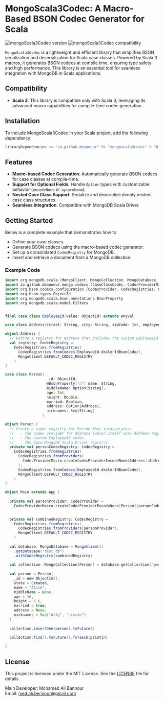

# MongoScala3Codec: A Macro-Based BSON Codec Generator for Scala

![mongoScala3Codec version](https://img.shields.io/badge/mongoScala3Codecs-0.0.1-brightgreen)
![mongoScala3Codec compatibility](https://img.shields.io/badge/Scala-3.0%2B-blue)

`MongoScala3Codec` is a lightweight and efficient library that simplifies BSON serialization and deserialization for Scala case classes. Powered by Scala 3 macros, it generates BSON codecs at compile time, ensuring type safety and high performance. This library is an essential tool for seamless integration with MongoDB in Scala applications.

## Compatibility

- **Scala 3**: This library is compatible only with Scala 3, leveraging its advanced macro capabilities for compile-time codec generation.
## Installation

To include MongoScala3Codec in your Scala project, add the following dependency:

```scala
libraryDependencies += "io.github.mbannour" %% "mongoscala3codec" % "0.0.1-M6"
```

## Features

- **Macro-based Codec Generation**: Automatically generate BSON codecs for case classes at compile-time.
- **Support for Optional Fields**: Handle `Option` types with customizable behavior (`encodeNone` or `ignoreNone`).
- **Nested Case Class Support**: Serialize and deserialize deeply nested case class structures.
- **Seamless Integration**: Compatible with MongoDB Scala Driver.


## Getting Started

Below is a complete example that demonstrates how to:

- Define your case classes.
- Generate BSON codecs using the macro-based codec generator.
- Set up a consolidated `CodecRegistry` for MongoDB.
- Insert and retrieve a document from a MongoDB collection.

### Example Code

```scala
import org.mongodb.scala.{MongoClient, MongoCollection, MongoDatabase, *}
import io.github.mbannour.mongo.codecs.{CaseClassCodec, CodecProviderMacro}
import org.bson.codecs.configuration.{CodecProvider, CodecRegistries, CodecRegistry}
import org.bson.types.ObjectId
import org.mongodb.scala.bson.annotations.BsonProperty
import org.mongodb.scala.model.Filters


final case class EmployeeId(value: ObjectId) extends AnyVal

case class Address(street: String, city: String, zipCode: Int, employeeId: EmployeeId)

object Address {
  // Define a registry for Address that includes the custom EmployeeId codec.
  val registry: CodecRegistry =
    CodecRegistries.fromRegistries(
      CodecRegistries.fromCodecs(EmployeeId.dealerIdBsonCodec),
      MongoClient.DEFAULT_CODEC_REGISTRY
    )
}

case class Person(
                   _id: ObjectId,
                   @BsonProperty("n") name: String,
                   middleName: Option[String],
                   age: Int,
                   height: Double,
                   married: Boolean,
                   address: Option[Address],
                   nicknames: Seq[String]
                 )

object Person {
  // Create a codec registry for Person that incorporates:
  //   - The codec provider for Address (which itself uses Address.registry)
  //   - The custom EmployeeId codec
  //   - The base MongoDB Scala Driver registry
  private val personCodecRegistry: CodecRegistry =
    CodecRegistries.fromRegistries(
      CodecRegistries.fromProviders(
        CodecProviderMacro.createCodecProviderEncodeNone[Address](Address.registry)
      ),
      CodecRegistries.fromCodecs(EmployeeId.dealerIdBsonCodec),
      MongoClient.DEFAULT_CODEC_REGISTRY
    )
} 

object Main extends App {
  
  private val personProvider: CodecProvider =
    CodecProviderMacro.createCodecProviderEncodeNone[Person](personCodecRegistry)

  
  private val combinedRegistry: CodecRegistry =
    CodecRegistries.fromRegistries(
      CodecRegistries.fromProviders(personProvider),
      MongoClient.DEFAULT_CODEC_REGISTRY
    )
  
  val database: MongoDatabase = MongoClient()
    .getDatabase("test_db")
    .withCodecRegistry(combinedRegistry)
  
  val collection: MongoCollection[Person] = database.getCollection("people")
  
  val person = Person(
    _id = new ObjectId(),
    state = Created,
    name = "Alice",
    middleName = None,
    age = 30,
    height = 5.6,
    married = true,
    address = None,
    nicknames = Seq("Ally", "Lissie")
  )
  
  collection.insertOne(person).toFuture()
  
  collection.find().toFuture().foreach(println)

}
```
## License

This project is licensed under the MIT License. See the [LICENSE](./LICENSE) file for details.

Main Developer: Mohamed Ali Bannour  
Email: med.ali.bennour@gmail.com
